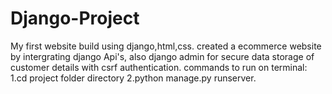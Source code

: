 # Django-Project
My first website build using django,html,css.
created a ecommerce website by intergrating django Api's, also django admin for secure data storage of customer details with csrf authentication.
commands to run on terminal:
1.cd project folder directory
2.python manage.py runserver.
